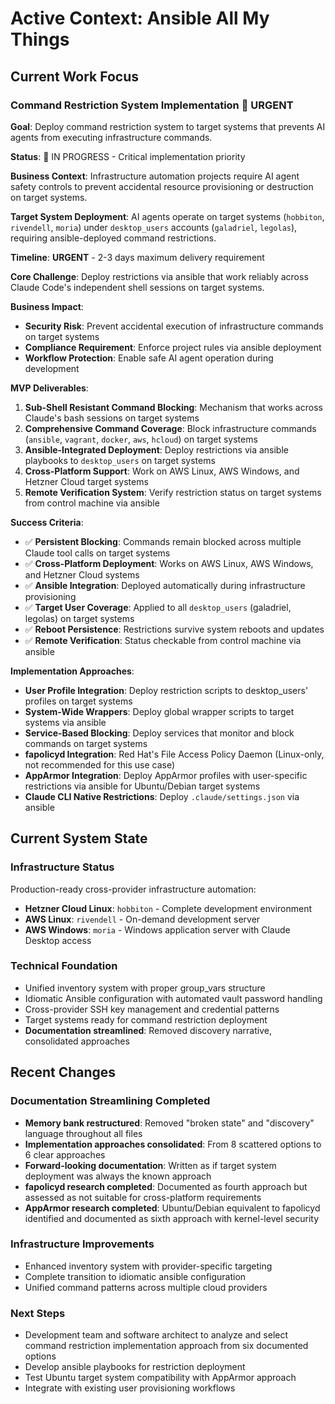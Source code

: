 # Active Context: Ansible All My Things

## Current Work Focus

### Command Restriction System Implementation 🔴 URGENT
**Goal**: Deploy command restriction system to target systems that prevents AI agents from executing infrastructure commands.

**Status**: 🔴 IN PROGRESS - Critical implementation priority

**Business Context**: Infrastructure automation projects require AI agent safety controls to prevent accidental resource provisioning or destruction on target systems.

**Target System Deployment**: AI agents operate on target systems (`hobbiton`, `rivendell`, `moria`) under `desktop_users` accounts (`galadriel`, `legolas`), requiring ansible-deployed command restrictions.

**Timeline**: **URGENT** - 2-3 days maximum delivery requirement

**Core Challenge**: Deploy restrictions via ansible that work reliably across Claude Code's independent shell sessions on target systems.

**Business Impact**:
- **Security Risk**: Prevent accidental execution of infrastructure commands on target systems
- **Compliance Requirement**: Enforce project rules via ansible deployment
- **Workflow Protection**: Enable safe AI agent operation during development

**MVP Deliverables**:
1. **Sub-Shell Resistant Command Blocking**: Mechanism that works across Claude's bash sessions on target systems
2. **Comprehensive Command Coverage**: Block infrastructure commands (`ansible`, `vagrant`, `docker`, `aws`, `hcloud`) on target systems
3. **Ansible-Integrated Deployment**: Deploy restrictions via ansible playbooks to `desktop_users` on target systems
4. **Cross-Platform Support**: Work on AWS Linux, AWS Windows, and Hetzner Cloud target systems
5. **Remote Verification System**: Verify restriction status on target systems from control machine via ansible

**Success Criteria**:
- ✅ **Persistent Blocking**: Commands remain blocked across multiple Claude tool calls on target systems
- ✅ **Cross-Platform Deployment**: Works on AWS Linux, AWS Windows, and Hetzner Cloud systems
- ✅ **Ansible Integration**: Deployed automatically during infrastructure provisioning
- ✅ **Target User Coverage**: Applied to all `desktop_users` (galadriel, legolas) on target systems
- ✅ **Reboot Persistence**: Restrictions survive system reboots and updates
- ✅ **Remote Verification**: Status checkable from control machine via ansible

**Implementation Approaches**:
- **User Profile Integration**: Deploy restriction scripts to desktop_users' profiles on target systems
- **System-Wide Wrappers**: Deploy global wrapper scripts to target systems via ansible
- **Service-Based Blocking**: Deploy services that monitor and block commands on target systems
- **fapolicyd Integration**: Red Hat's File Access Policy Daemon (Linux-only, not recommended for this use case)
- **AppArmor Integration**: Deploy AppArmor profiles with user-specific restrictions via ansible for Ubuntu/Debian target systems
- **Claude CLI Native Restrictions**: Deploy `.claude/settings.json` via ansible

## Current System State

### Infrastructure Status
Production-ready cross-provider infrastructure automation:
- **Hetzner Cloud Linux**: `hobbiton` - Complete development environment
- **AWS Linux**: `rivendell` - On-demand development server  
- **AWS Windows**: `moria` - Windows application server with Claude Desktop access

### Technical Foundation
- Unified inventory system with proper group_vars structure
- Idiomatic Ansible configuration with automated vault password handling
- Cross-provider SSH key management and credential patterns
- Target systems ready for command restriction deployment
- **Documentation streamlined**: Removed discovery narrative, consolidated approaches

## Recent Changes

### Documentation Streamlining Completed
- **Memory bank restructured**: Removed "broken state" and "discovery" language throughout all files
- **Implementation approaches consolidated**: From 8 scattered options to 6 clear approaches
- **Forward-looking documentation**: Written as if target system deployment was always the known approach
- **fapolicyd research completed**: Documented as fourth approach but assessed as not suitable for cross-platform requirements
- **AppArmor research completed**: Ubuntu/Debian equivalent to fapolicyd identified and documented as sixth approach with kernel-level security

### Infrastructure Improvements
- Enhanced inventory system with provider-specific targeting
- Complete transition to idiomatic ansible configuration
- Unified command patterns across multiple cloud providers

### Next Steps
- Development team and software architect to analyze and select command restriction implementation approach from six documented options
- Develop ansible playbooks for restriction deployment
- Test Ubuntu target system compatibility with AppArmor approach
- Integrate with existing user provisioning workflows
